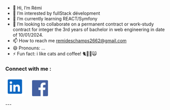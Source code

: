 - 👋 Hi, I’m Rémi
- 👀 I’m interested by fullStack dévelopment
- 🌱 I’m currently learning REACT/Symfony
- 💞️ I’m looking to collaborate on a permanent contract or work-study contract for integer the 3rd years of bachelor in web engineering in date of 10/01/2024.
- 📫 How to reach me remideschamps2662@gmail.com
- 😄 Pronouns: ...
- ⚡ Fun fact: i like cats and coffee! 🐈🐱‍👤🙀

### Connect with me :
<p><a href="https://www.linkedin.com/in/rémi-deschamps"><img src="./img/linkedIn.svg" alt="LinkedIn" width="60" display="inline-block"></a>&nbsp;&nbsp;&nbsp;&nbsp;&nbsp;
  <a href="https://www.facebook.com/remi.deschamps.9"><img src="./img/facebook.jpg" alt="Facebook" width="50" display="inline-block"></a>
</p>
  --- 
<!---
jeSuisUnDeveloppeur/jeSuisUnDeveloppeur is a ✨ special ✨ repository because its `README.md` (this file) appears on your GitHub profile.
You can click the Preview link to take a look at your changes.
--->
